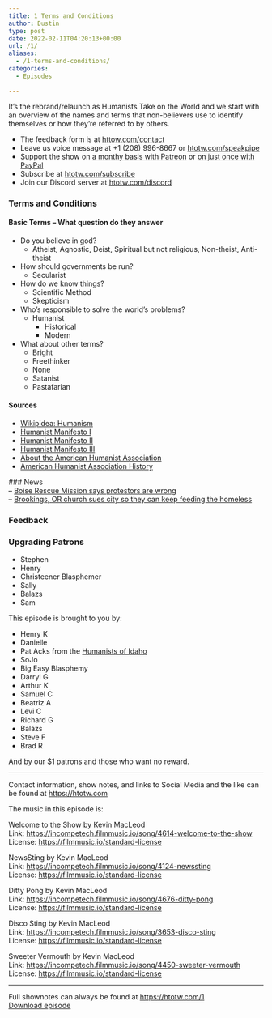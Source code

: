 ```yaml
---
title: 1 Terms and Conditions
author: Dustin
type: post
date: 2022-02-11T04:20:13+00:00
url: /1/
aliases:
  - /1-terms-and-conditions/
categories:
  - Episodes

---
```

<div id="buzzsprout-player-10552665"></div><script src="https://www.buzzsprout.com/1983601/10552665-1-terms-and-conditions.js?container_id=buzzsprout-player-10552665&player=small" type="text/javascript" charset="utf-8"></script>
  
It’s the rebrand/relaunch as Humanists Take on the World and we start with an overview of the names and terms that non-believers use to identify themselves or how they’re referred to by others.

<!--more-->

 * The feedback form is at [httow.com/contact][1]
 * Leave us voice message at +1 (208) 996-8667 or [htotw.com/speakpipe][2]
 * Support the show on [a monthy basis with Patreon][3] or [on just once with PayPal][4]
 * Subscribe at [htotw.com/subscribe][5]
 * Join our Discord server at [htotw.com/discord][6]

### Terms and Conditions

#### Basic Terms &#8211; What question do they answer

  * Do you believe in god? 
      * Atheist, Agnostic, Deist, Spiritual but not religious, Non-theist, Anti-theist
  * How should governments be run? 
      * Secularist
  * How do we know things? 
      * Scientific Method
      * Skepticism
  * Who’s responsible to solve the world’s problems? 
      * Humanist 
          * Historical
          * Modern
  * What about other terms? 
      * Bright
      * Freethinker
      * None
      * Satanist
      * Pastafarian

#### Sources

  * [Wikipidea: Humanism][7]
  * [Humanist Manifesto I][8]
  * [Humanist Manifesto II][9]
  * [Humanist Manifesto III][10]
  * [About the American Humanist Association][11]
  * [American Humanist Association History][12]

\### News  
&#8211; [Boise Rescue Mission says protestors are wrong][13]  
&#8211; [Brookings, OR church sues city so they can keep feeding the homeless][14]

### Feedback

### Upgrading Patrons

  * Stephen
  * Henry
  * Christeener Blasphemer
  * Sally
  * Balazs
  * Sam

This episode is brought to you by:

  * Henry K
  * Danielle
  * Pat Acks from the [Humanists of Idaho][15]
  * SoJo
  * Big Easy Blasphemy
  * Darryl G
  * Arthur K
  * Samuel C
  * Beatriz A
  * Levi C
  * Richard G
  * Balázs
  * Steve F
  * Brad R

And by our $1 patrons and those who want no reward.

* * *

Contact information, show notes, and links to Social Media and the like can be found at <https://htotw.com>

The music in this episode is:

Welcome to the Show by Kevin MacLeod  
Link: https://incompetech.filmmusic.io/song/4614-welcome-to-the-show  
License: https://filmmusic.io/standard-license

NewsSting by Kevin MacLeod  
Link: https://incompetech.filmmusic.io/song/4124-newssting  
License: https://filmmusic.io/standard-license

Ditty Pong by Kevin MacLeod  
Link: https://incompetech.filmmusic.io/song/4676-ditty-pong  
License: https://filmmusic.io/standard-license

Disco Sting by Kevin MacLeod  
Link: https://incompetech.filmmusic.io/song/3653-disco-sting  
License: https://filmmusic.io/standard-license

Sweeter Vermouth by Kevin MacLeod  
Link: https://incompetech.filmmusic.io/song/4450-sweeter-vermouth  
License: https://filmmusic.io/standard-license

* * *

Full shownotes can always be found at <https://htotw.com/1>  
[Download episode][16]

 [1]: https://htotw.com/contact
 [2]: https://htotw.com/speakpike
 [3]: https://htotw.com/patreon
 [4]: https://htotw.com/paypal
 [5]: https://htotw.com/subscribe
 [6]: https://htotw.com/discord
 [7]: https://en.wikipedia.org/wiki/Humanism
 [8]: https://en.wikipedia.org/wiki/Humanist_Manifesto_I
 [9]: https://americanhumanist.org/what-is-humanism/manifesto2/
 [10]: https://americanhumanist.org/what-is-humanism/manifesto3/
 [11]: https://americanhumanist.org/about/
 [12]: https://americanhumanist.org/about/our-history/
 [13]: https://www.ktvb.com/article/news/local/boise-rescue-mission-bill-roscoe-says-demonstrators-outside-old-ada-county-courthouse-are-misinformed/277-0b2c1a03-5ba5-44d2-9e59-e735a45b5a7f
 [14]: https://www.npr.org/2022/02/02/1077700303/oregon-church-suing-limit-free-meals-homeless?orgid=189&utm_att1=&utm_id=61350841
 [15]: https://www.humanistsofidaho.org/
 [16]: https://www.buzzsprout.com/1983601/10552665-1-terms-and-conditions.mp3?download=true